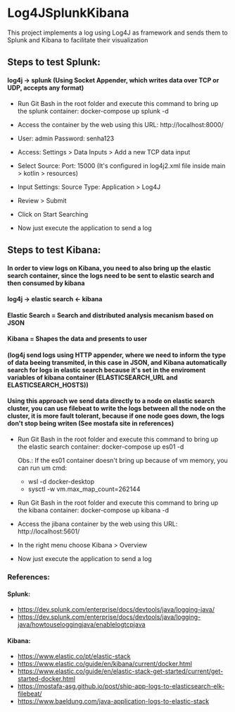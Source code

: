 # Log4JSplunkKibana
This project implements a log using Log4J as framework and sends them to Splunk and Kibana to facilitate their visualization

## Steps to test Splunk:

#### log4j -> splunk (Using Socket Appender, which writes data over TCP or UDP, accepts any format)

* Run Git Bash in the root folder and execute this command to bring up the splunk container: docker-compose up splunk -d

* Access the container by the web using this URL: http://localhost:8000/

* User: admin Password: senha123

* Access: Settings > Data Inputs > Add a new TCP data input

* Select Source: Port: 15000 (It's configured in log4j2.xml file inside main > kotlin > resources)

* Input Settings: Source Type: Application > Log4J

* Review > Submit

* Click on Start Searching

* Now just execute the application to send a log


## Steps to test Kibana:

#### In order to view logs on Kibana, you need to also bring up the elastic search container, since the logs need to be sent to elastic search and then consumed by kibana

#### log4j -> elastic search <- kibana 
#### Elastic Search = Search and distributed analysis mecanism based on JSON
#### Kibana = Shapes the data and presents to user
#### (log4j send logs using HTTP appender, where we need to inform the type of data beeing transmited, in this case in JSON, and Kibana automatically search for logs in elastic search because it's set in the enviroment variables of kibana container (ELASTICSEARCH_URL and ELASTICSEARCH_HOSTS))
#### Using this approach we send data directly to a node on elastic search cluster, you can use filebeat to write the logs between all the node on the cluster, it is more fault tolerant, because if one node goes down, the logs don't stop being writen (See mostafa site in references)

* Run Git Bash in the root folder and execute this command to bring up the elastic search container: docker-compose up es01 -d

    Obs.: If the es01 container doesn't bring up because of vm memory, you can run um cmd:

    * wsl -d docker-desktop
    * sysctl -w vm.max_map_count=262144

* Run Git Bash in the root folder and execute this command to bring up the kibana container: docker-compose up kibana -d

* Access the jibana container by the web using this URL: http://localhost:5601/

* In the right menu choose Kibana > Overview

* Now just execute the application to send a log


### References:

#### Splunk:

* https://dev.splunk.com/enterprise/docs/devtools/java/logging-java/
* https://dev.splunk.com/enterprise/docs/devtools/java/logging-java/howtouseloggingjava/enablelogtcpjava

#### Kibana:

* https://www.elastic.co/pt/elastic-stack
* https://www.elastic.co/guide/en/kibana/current/docker.html
* https://www.elastic.co/guide/en/elastic-stack-get-started/current/get-started-docker.html
* https://mostafa-asg.github.io/post/ship-app-logs-to-elasticsearch-elk-filebeat/
* https://www.baeldung.com/java-application-logs-to-elastic-stack
